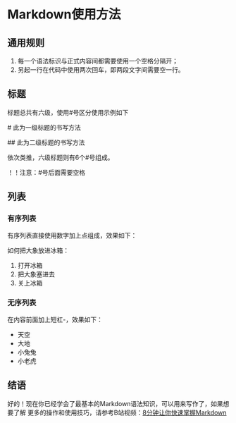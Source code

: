 # Markdown使用方法

## 通用规则

1. 每一个语法标识与正式内容间都需要使用一个空格分隔开；
2. 另起一行在代码中使用两次回车，即两段文字间需要空一行。

## 标题

标题总共有六级，使用#号区分使用示例如下

\# 此为一级标题的书写方法

\#\# 此为二级标题的书写方法

依次类推，六级标题则有6个#号组成。

！！注意：#号后面需要空格

## 列表

### 有序列表

有序列表直接使用数字加上点组成，效果如下：

如何把大象放进冰箱：

1. 打开冰箱
2. 把大象塞进去
3. 关上冰箱

### 无序列表

在内容前面加上短杠-，效果如下：

- 天空
- 大地
- 小兔兔
- 小老虎

## 结语

好的！现在你已经学会了最基本的Markdown语法知识，可以用来写作了，如果想要了解
更多的操作和使用技巧，请参考B站视频：[8分钟让你快速掌握Markdown](https://b23.tv/qXnGEpp)
